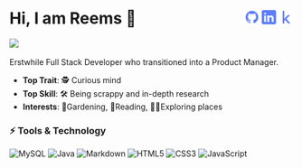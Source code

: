 # Hi, I am Reems 👋 [<img align="right" src="./img/icons8-kaggle-32.png" style="height:30px; width:30px;">](https://www.kaggle.com/rtk2018) [<img align="right" src="./img/icons8-linkedin-50.png" style="height:30px; width:30px;">](https://www.linkedin.com/in/reemstk/) [<img align="right" src="./img/icons8-github-32.png" style="height:30px; width:30px;">](https://reemstk.github.io/) 

![](https://komarev.com/ghpvc/?username=reemstk26&color=green)  

Erstwhile Full Stack Developer who transitioned into a Product Manager.

- **Top Trait**: 🕵️ Curious mind 
- **Top Skill**: 🛠️ Being scrappy and in-depth research 
- **Interests**: 🌱Gardening, 📔Reading, 🚵‍♀️Exploring places 


<!-- BLOG-POST-LIST:START
### 💻 My Latest Blogs  
- [Title](url)
-->

<!-- GITHUB STATS
[![My GitHub Stats](https://github-readme-stats.vercel.app/api/?username=reemstk&count_private=true&theme=tokyonight&showicons=true)]()
-->


<!--### 🥇Competitions

| Competition | Rank/Score|
|--|--|
|[Predict Customer Churn](https://www.kaggle.com/competitions/ftmba-nmims-predictive-2020) |12|
-->

<!-- GITHUB LANGUAGE STATS
[![My GitHub Language Stats](https://github-readme-stats.vercel.app/api/top-langs/?username=reemstk&layout=compact&&show_icons=true&langs_count=5&theme=tokyonight)]()
-->

### ⚡ Tools & Technology
![MySQL](https://img.shields.io/badge/mysql-%2300f.svg?style=for-the-badge&logo=mysql&logoColor=white) 
![Java](https://img.shields.io/badge/java-%23ED8B00.svg?style=for-the-badge&logo=java&logoColor=white) 
![Markdown](https://img.shields.io/badge/markdown-%23000000.svg?style=for-the-badge&logo=markdown&logoColor=white) 
![HTML5](https://img.shields.io/badge/html5-%23E34F26.svg?style=for-the-badge&logo=html5&logoColor=white) 
![CSS3](https://img.shields.io/badge/css3-%231572B6.svg?style=for-the-badge&logo=css3&logoColor=white) 
![JavaScript](https://img.shields.io/badge/javascript-%23323330.svg?style=for-the-badge&logo=javascript&logoColor=%23F7DF1E)

